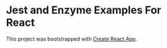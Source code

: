 # Jest and Enzyme Examples For React

This project was bootstrapped with [Create React App](https://github.com/facebook/create-react-app).

